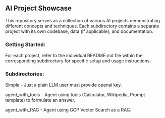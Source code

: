 ## AI Project Showcase
This repository serves as a collection of various AI projects demonstrating different concepts and techniques. Each subdirectory contains a separate project with its own codebase, data (if applicable), and documentation.

### Getting Started:

For each project, refer to the individual README.md file within the corresponding subdirectory for specific setup and usage instructions.

### Subdirectories:
Simple - Just a plain LLM user must provide openai key.

agent_with_tools - Agent using tools (Calculator, Wikipedia, Prompt template) to formulate an answer.

agent_with_RAG - Agent using GCP Vector Search as a RAG.


